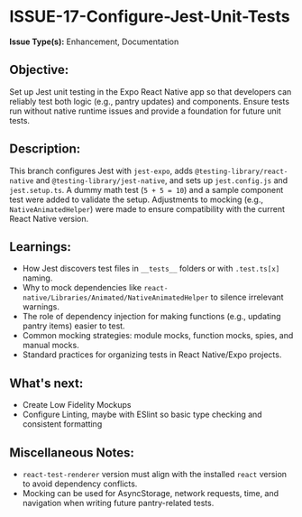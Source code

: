 # ISSUE-17-Configure-Jest-Unit-Tests

**Issue Type(s):** Enhancement, Documentation

## Objective:

Set up Jest unit testing in the Expo React Native app so that developers can reliably test both logic (e.g., pantry updates) and components. Ensure tests run without native runtime issues and provide a foundation for future unit tests.

## Description:

This branch configures Jest with `jest-expo`, adds `@testing-library/react-native` and `@testing-library/jest-native`, and sets up `jest.config.js` and `jest.setup.ts`. A dummy math test (`5 + 5 = 10`) and a sample component test were added to validate the setup. Adjustments to mocking (e.g., `NativeAnimatedHelper`) were made to ensure compatibility with the current React Native version.

## Learnings:

- How Jest discovers test files in `__tests__` folders or with `.test.ts[x]` naming.
- Why to mock dependencies like `react-native/Libraries/Animated/NativeAnimatedHelper` to silence irrelevant warnings.
- The role of dependency injection for making functions (e.g., updating pantry items) easier to test.
- Common mocking strategies: module mocks, function mocks, spies, and manual mocks.
- Standard practices for organizing tests in React Native/Expo projects.

## What's next:

- Create Low Fidelity Mockups
- Configure Linting, maybe with ESlint so basic type checking and consistent formatting

## Miscellaneous Notes:

- `react-test-renderer` version must align with the installed `react` version to avoid dependency conflicts.
- Mocking can be used for AsyncStorage, network requests, time, and navigation when writing future pantry-related tests.

